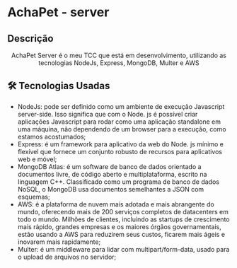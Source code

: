 # AchaPet - server

## Descrição
<p align="center">AchaPet Server é o meu TCC que está em desenvolvimento, utilizando as tecnologias NodeJs, Express, MongoDB, Multer e AWS</p>

## 🛠 Tecnologias Usadas

* NodeJs: pode ser definido como um ambiente de execução Javascript server-side. Isso significa que com o Node. js é possível criar aplicações Javascript para rodar como uma aplicação standalone em uma máquina, não dependendo de um browser para a execução, como estamos acostumados;
* Express: é um framework para aplicativo da web do Node. js mínimo e flexível que fornece um conjunto robusto de recursos para aplicativos web e móvel;
* MongoDB Atlas: é um software de banco de dados orientado a documentos livre, de código aberto e multiplataforma, escrito na linguagem C++. Classificado como um programa de banco de dados NoSQL, o MongoDB usa documentos semelhantes a JSON com esquemas;
* AWS: é a plataforma de nuvem mais adotada e mais abrangente do mundo, oferecendo mais de 200 serviços completos de datacenters em todo o mundo. Milhões de clientes, incluindo as startups de crescimento mais rápido, grandes empresas e os maiores órgãos governamentais, estão usando a AWS para reduzirem seus custos, ficarem mais ágeis e inovarem mais rapidamente;
* Multer: é um middleware para lidar com multipart/form-data, usado para o upload de arquivos no servidor;
